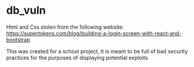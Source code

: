 # db_vuln
Html and Css stolen from the following website:
https://supertokens.com/blog/building-a-login-screen-with-react-and-bootstrap

This was created for a school project, it is meant to be full of bad security practices for the purposes of displaying potential exploits
